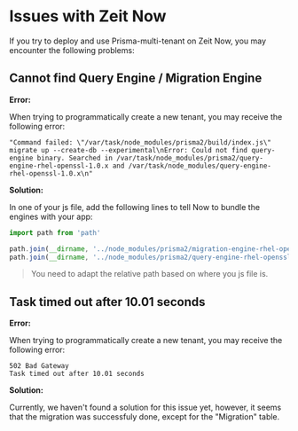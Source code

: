 # Issues with Zeit Now

If you try to deploy and use Prisma-multi-tenant on Zeit Now, you may encounter the following problems:

## Cannot find Query Engine / Migration Engine

**Error:**

When trying to programmatically create a new tenant, you may receive the following error:

```
"Command failed: \"/var/task/node_modules/prisma2/build/index.js\" migrate up --create-db --experimental\nError: Could not find query-engine binary. Searched in /var/task/node_modules/prisma2/query-engine-rhel-openssl-1.0.x and /var/task/node_modules/query-engine-rhel-openssl-1.0.x\n"
```

**Solution:**

In one of your js file, add the following lines to tell Now to bundle the engines with your app:

```js
import path from 'path'

path.join(__dirname, '../node_modules/prisma2/migration-engine-rhel-openssl-1.0.x')
path.join(__dirname, '../node_modules/prisma2/query-engine-rhel-openssl-1.0.x')
```

> You need to adapt the relative path based on where you js file is.

## Task timed out after 10.01 seconds

**Error:**

When trying to programmatically create a new tenant, you may receive the following error:

```
502 Bad Gateway
Task timed out after 10.01 seconds
```

**Solution:**

Currently, we haven't found a solution for this issue yet, however, it seems that the migration was successfuly done, except for the "Migration" table.
